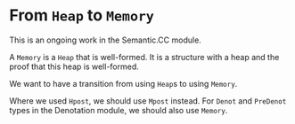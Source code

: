 # From `Heap` to `Memory`

This is an ongoing work in the Semantic.CC module.

A `Memory` is a `Heap` that is well-formed. It is a structure with a heap and the proof that this heap is well-formed.

We want to have a transition from using `Heap`s to using `Memory`.

Where we used `Hpost`, we should use `Mpost` instead. For `Denot` and `PreDenot` types in the Denotation module, we should also use `Memory`.

